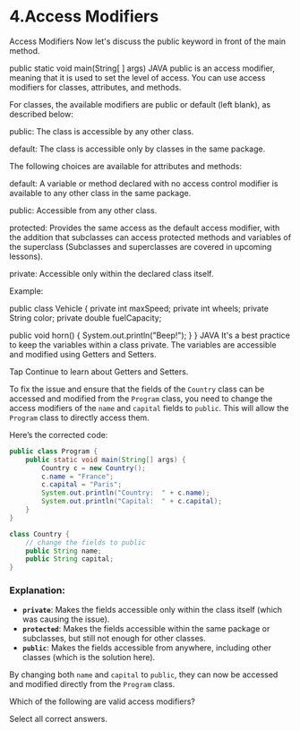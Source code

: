 # 4.Access Modifiers

Access Modifiers
Now let's discuss the public keyword in front of the main method.

public static void main(String[ ] args)
JAVA
public is an access modifier, meaning that it is used to set the level of access. You can use access modifiers for classes, attributes, and methods.

For classes, the available modifiers are public or default (left blank), as described below:

public: The class is accessible by any other class.

default: The class is accessible only by classes in the same package.

The following choices are available for attributes and methods:

default: A variable or method declared with no access control modifier is available to any other class in the same package.

public: Accessible from any other class.

protected: Provides the same access as the default access modifier, with the addition that subclasses can access protected methods and variables of the superclass (Subclasses and superclasses are covered in upcoming lessons).

private: Accessible only within the declared class itself.

Example:

public class Vehicle {
  private int maxSpeed;
  private int wheels;
  private String color;
  private double fuelCapacity;

  public void horn() {
    System.out.println("Beep!");
  }
}
JAVA
It's a best practice to keep the variables within a class private. The variables are accessible and modified using Getters and Setters.

Tap Continue to learn about Getters and Setters.

To fix the issue and ensure that the fields of the `Country` class can be accessed and modified from the `Program` class, you need to change the access modifiers of the `name` and `capital` fields to `public`. This will allow the `Program` class to directly access them.

Here’s the corrected code:

```java
public class Program {
    public static void main(String[] args) {
        Country c = new Country();
        c.name = "France";
        c.capital = "Paris";
        System.out.println("Country:  " + c.name);
        System.out.println("Capital:  " + c.capital);
    }
}

class Country {
    // change the fields to public
    public String name;
    public String capital;
}
```

### Explanation:
- **`private`**: Makes the fields accessible only within the class itself (which was causing the issue).
- **`protected`**: Makes the fields accessible within the same package or subclasses, but still not enough for other classes.
- **`public`**: Makes the fields accessible from anywhere, including other classes (which is the solution here).

By changing both `name` and `capital` to `public`, they can now be accessed and modified directly from the `Program` class.

Which of the following are valid access modifiers?

Select all correct answers.

